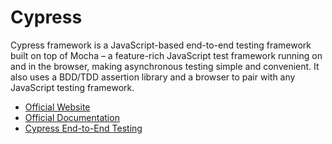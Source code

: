 # Cypress

Cypress framework is a JavaScript-based end-to-end testing framework built on top of Mocha – a feature-rich JavaScript test framework running on and in the browser, making asynchronous testing simple and convenient. It also uses a BDD/TDD assertion library and a browser to pair with any JavaScript testing framework.

- [Official Website](https://www.cypress.io/)
- [Official Documentation](https://docs.cypress.io/guides/overview/why-cypress#Other)
- [Cypress End-to-End Testing](https://www.youtube.com/watch?v=7N63cMKosIE)
